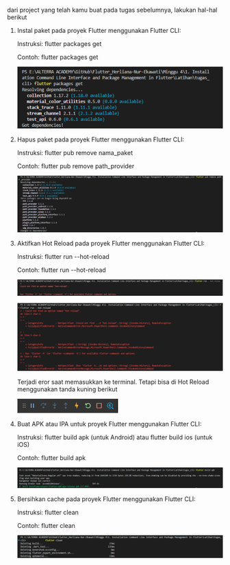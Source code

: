 dari project yang telah kamu buat pada tugas sebelumnya, lakukan hal-hal berikut

1. Instal paket pada proyek Flutter menggunakan Flutter CLI:

   Instruksi: flutter packages get

   Contoh: flutter packages get

    ![nomor.1](1.png)

2. Hapus paket pada proyek Flutter menggunakan Flutter CLI:

   Instruksi: flutter pub remove nama_paket

   Contoh: flutter pub remove path_provider

   ![nomor.2](2.png)


3. Aktifkan Hot Reload pada proyek Flutter menggunakan Flutter CLI:

   Instruksi: flutter run --hot-reload

   Contoh: flutter run --hot-reload

   ![nomor.3](3.1.png)

   ![nomor.3](3.2.png)

   Terjadi eror saat memasukkan ke terminal. Tetapi bisa di Hot Reload menggunakan tanda kuning berikut

   ![nomor.3](3.3.png)

4. Buat APK atau IPA untuk proyek Flutter menggunakan Flutter CLI:

   Instruksi: flutter build apk (untuk Android) atau flutter build ios (untuk iOS)

   Contoh: flutter build apk

   ![nomor.4](4.png)

5. Bersihkan cache pada proyek Flutter menggunakan Flutter CLI:

   Instruksi: flutter clean

   Contoh: flutter clean

   ![nomor.5](5.png)
